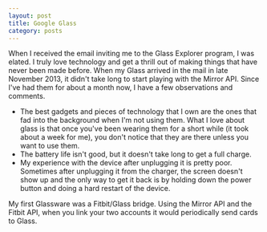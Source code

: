 ```yaml
---
layout: post
title: Google Glass
category: posts
---
```


When I received the email inviting me to the Glass Explorer program, I was elated. I truly love technology and get a thrill out of making things that have never been made before. When my Glass arrived in the mail in late November 2013, it didn't take long to start playing with the Mirror API. Since I've had them for about a month now, I have a few observations and comments.

* The best gadgets and pieces of technology that I own are the ones that fad into the background when I'm not using them. What I love about glass is that once you've been wearing them for a short while (it took about a week for me), you don't notice that they are there unless you want to use them.
* The battery life isn't good, but it doesn't take long to get a full charge.
* My experience with the device after unplugging it is pretty poor. Sometimes after unplugging it from the charger, the screen doesn't show up and the only way to get it back is by holding down the power button and doing a hard restart of the device.

My first Glassware was a Fitbit/Glass bridge. Using the Mirror API and the Fitbit API, when you link your two accounts it would periodically send cards to Glass.
